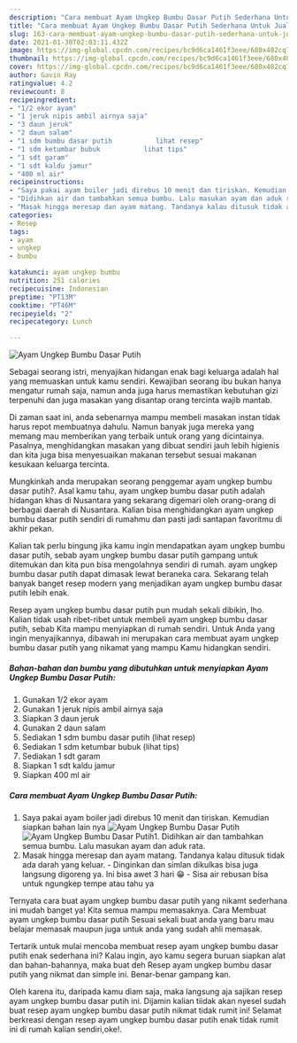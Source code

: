 ```yaml
---
description: "Cara membuat Ayam Ungkep Bumbu Dasar Putih Sederhana Untuk Jualan"
title: "Cara membuat Ayam Ungkep Bumbu Dasar Putih Sederhana Untuk Jualan"
slug: 163-cara-membuat-ayam-ungkep-bumbu-dasar-putih-sederhana-untuk-jualan
date: 2021-01-30T02:03:11.432Z
image: https://img-global.cpcdn.com/recipes/bc9d6ca1461f3eee/680x482cq70/ayam-ungkep-bumbu-dasar-putih-foto-resep-utama.jpg
thumbnail: https://img-global.cpcdn.com/recipes/bc9d6ca1461f3eee/680x482cq70/ayam-ungkep-bumbu-dasar-putih-foto-resep-utama.jpg
cover: https://img-global.cpcdn.com/recipes/bc9d6ca1461f3eee/680x482cq70/ayam-ungkep-bumbu-dasar-putih-foto-resep-utama.jpg
author: Gavin Ray
ratingvalue: 4.2
reviewcount: 8
recipeingredient:
- "1/2 ekor ayam"
- "1 jeruk nipis ambil airnya saja"
- "3 daun jeruk"
- "2 daun salam"
- "1 sdm bumbu dasar putih           lihat resep"
- "1 sdm ketumbar bubuk           lihat tips"
- "1 sdt garam"
- "1 sdt kaldu jamur"
- "400 ml air"
recipeinstructions:
- "Saya pakai ayam boiler jadi direbus 10 menit dan tiriskan. Kemudian siapkan bahan lain nya"
- "Didihkan air dan tambahkan semua bumbu. Lalu masukan ayam dan aduk rata."
- "Masak hingga meresap dan ayam matang. Tandanya kalau ditusuk tidak ada darah yang keluar. Dinginkan dan simlan dikulkas bisa juga langsung digoreng ya. Ini bisa awet 3 hari 😁 Sisa air rebusan bisa untuk ngungkep tempe atau tahu ya"
categories:
- Resep
tags:
- ayam
- ungkep
- bumbu

katakunci: ayam ungkep bumbu 
nutrition: 251 calories
recipecuisine: Indonesian
preptime: "PT13M"
cooktime: "PT46M"
recipeyield: "2"
recipecategory: Lunch

---
```



![Ayam Ungkep Bumbu Dasar Putih](https://img-global.cpcdn.com/recipes/bc9d6ca1461f3eee/680x482cq70/ayam-ungkep-bumbu-dasar-putih-foto-resep-utama.jpg)

Sebagai seorang istri, menyajikan hidangan enak bagi keluarga adalah hal yang memuaskan untuk kamu sendiri. Kewajiban seorang ibu bukan hanya mengatur rumah saja, namun anda juga harus memastikan kebutuhan gizi terpenuhi dan juga masakan yang disantap orang tercinta wajib mantab.

Di zaman  saat ini, anda sebenarnya mampu membeli masakan instan tidak harus repot membuatnya dahulu. Namun banyak juga mereka yang memang mau memberikan yang terbaik untuk orang yang dicintainya. Pasalnya, menghidangkan masakan yang dibuat sendiri jauh lebih higienis dan kita juga bisa menyesuaikan makanan tersebut sesuai makanan kesukaan keluarga tercinta. 



Mungkinkah anda merupakan seorang penggemar ayam ungkep bumbu dasar putih?. Asal kamu tahu, ayam ungkep bumbu dasar putih adalah hidangan khas di Nusantara yang sekarang digemari oleh orang-orang di berbagai daerah di Nusantara. Kalian bisa menghidangkan ayam ungkep bumbu dasar putih sendiri di rumahmu dan pasti jadi santapan favoritmu di akhir pekan.

Kalian tak perlu bingung jika kamu ingin mendapatkan ayam ungkep bumbu dasar putih, sebab ayam ungkep bumbu dasar putih gampang untuk ditemukan dan kita pun bisa mengolahnya sendiri di rumah. ayam ungkep bumbu dasar putih dapat dimasak lewat beraneka cara. Sekarang telah banyak banget resep modern yang menjadikan ayam ungkep bumbu dasar putih lebih enak.

Resep ayam ungkep bumbu dasar putih pun mudah sekali dibikin, lho. Kalian tidak usah ribet-ribet untuk membeli ayam ungkep bumbu dasar putih, sebab Kita mampu menyiapkan di rumah sendiri. Untuk Anda yang ingin menyajikannya, dibawah ini merupakan cara membuat ayam ungkep bumbu dasar putih yang nikamat yang mampu Kamu hidangkan sendiri.

<!--inarticleads1-->

##### Bahan-bahan dan bumbu yang dibutuhkan untuk menyiapkan Ayam Ungkep Bumbu Dasar Putih:

1. Gunakan 1/2 ekor ayam
1. Gunakan 1 jeruk nipis ambil airnya saja
1. Siapkan 3 daun jeruk
1. Gunakan 2 daun salam
1. Sediakan 1 sdm bumbu dasar putih           (lihat resep)
1. Sediakan 1 sdm ketumbar bubuk           (lihat tips)
1. Sediakan 1 sdt garam
1. Siapkan 1 sdt kaldu jamur
1. Siapkan 400 ml air




<!--inarticleads2-->

##### Cara membuat Ayam Ungkep Bumbu Dasar Putih:

1. Saya pakai ayam boiler jadi direbus 10 menit dan tiriskan. Kemudian siapkan bahan lain nya
<img src="https://img-global.cpcdn.com/steps/ba2c3e5365cad22e/160x128cq70/ayam-ungkep-bumbu-dasar-putih-langkah-memasak-1-foto.jpg" alt="Ayam Ungkep Bumbu Dasar Putih"><img src="https://img-global.cpcdn.com/steps/f0a27f5af525b17e/160x128cq70/ayam-ungkep-bumbu-dasar-putih-langkah-memasak-1-foto.jpg" alt="Ayam Ungkep Bumbu Dasar Putih">1. Didihkan air dan tambahkan semua bumbu. Lalu masukan ayam dan aduk rata.
1. Masak hingga meresap dan ayam matang. Tandanya kalau ditusuk tidak ada darah yang keluar. - Dinginkan dan simlan dikulkas bisa juga langsung digoreng ya. Ini bisa awet 3 hari 😁 - Sisa air rebusan bisa untuk ngungkep tempe atau tahu ya




Ternyata cara buat ayam ungkep bumbu dasar putih yang nikamt sederhana ini mudah banget ya! Kita semua mampu memasaknya. Cara Membuat ayam ungkep bumbu dasar putih Sesuai sekali buat anda yang baru mau belajar memasak maupun juga untuk anda yang sudah ahli memasak.

Tertarik untuk mulai mencoba membuat resep ayam ungkep bumbu dasar putih enak sederhana ini? Kalau ingin, ayo kamu segera buruan siapkan alat dan bahan-bahannya, maka buat deh Resep ayam ungkep bumbu dasar putih yang nikmat dan simple ini. Benar-benar gampang kan. 

Oleh karena itu, daripada kamu diam saja, maka langsung aja sajikan resep ayam ungkep bumbu dasar putih ini. Dijamin kalian tiidak akan nyesel sudah buat resep ayam ungkep bumbu dasar putih nikmat tidak rumit ini! Selamat berkreasi dengan resep ayam ungkep bumbu dasar putih enak tidak rumit ini di rumah kalian sendiri,oke!.

